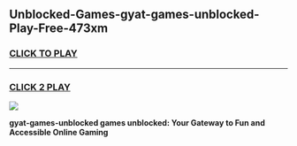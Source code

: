 
## Unblocked-Games-gyat-games-unblocked-Play-Free-473xm
<h3>
<a href="https://premium76.site?title=gyat-games-unblocked&ref=18A1">CLICK TO PLAY</a></h3>
<hr>

<h3>
<a href="https://premium76.site?title=gyat-games-unblocked&ref=18A1">CLICK 2 PLAY</a>
  
</h3>

<a href="https://premium76.site?title=gyat-games-unblocked&ref=18A1"><img src="https://clearcache.store/games.png"></a>


**gyat-games-unblocked games unblocked: Your Gateway to Fun and Accessible Online Gaming**
